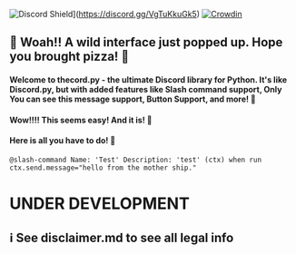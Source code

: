 ![Discord Shield](https://discordapp.com/api/guilds/1025797863114022972/widget.png?style=shield)](https://discord.gg/VgTuKkuGk5) [![Crowdin](https://badges.crowdin.net/thecord_python/localized.svg)](https://crowdin.com/project/thecord_python)

## 🐾 Woah!! A wild interface just popped up. Hope you brought pizza! 🍕

#### Welcome to thecord.py - the ultimate Discord library for Python. It's like Discord.py, but with added features like Slash command support, Only You can see this message support, Button Support, and more! 🤯

#### Wow!!!! This seems easy! And it is! 🎉
#### Here is all you have to do! 🎊

`@slash-command Name: 'Test' Description: 'test' (ctx) when run ctx.send.message="hello from the mother ship."`
# UNDER DEVELOPMENT
## ℹ See disclaimer.md to see all legal info
